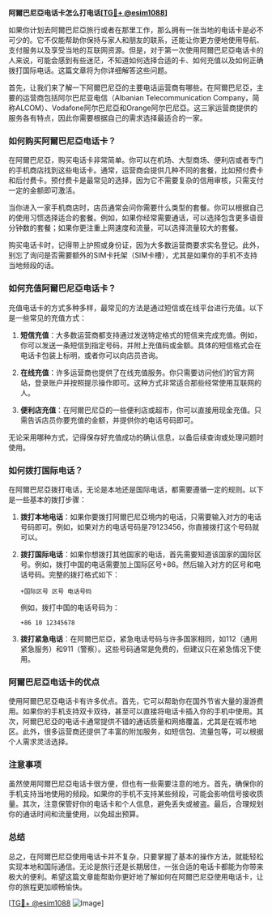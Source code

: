 **阿爾巴尼亞电话卡怎么打电话[[TG💪+ @esim1088](https://t.me/s/esim1088)]**

如果你计划去阿爾巴尼亞旅行或者在那里工作，那么拥有一张当地的电话卡是必不可少的。它不仅能帮助你保持与家人和朋友的联系，还能让你更方便地使用导航、支付服务以及享受当地的互联网资源。但是，对于第一次使用阿爾巴尼亞电话卡的人来说，可能会感到有些迷茫，不知道如何选择合适的卡、如何充值以及如何正确拨打国际电话。这篇文章将为你详细解答这些问题。

首先，让我们来了解一下阿爾巴尼亞的主要电话运营商有哪些。在阿爾巴尼亞，主要的运营商包括阿尔巴尼亚电信（Albanian Telecommunication Company，简称ALCOM）、Vodafone阿尔巴尼亞和Orange阿尔巴尼亞。这三家运营商提供的服务各有特点，因此你需要根据自己的需求选择最适合的一家。

### 如何购买阿爾巴尼亞电话卡？

在阿爾巴尼亞，购买电话卡非常简单。你可以在机场、大型商场、便利店或者专门的手机商店找到这些电话卡。通常，运营商会提供几种不同的套餐，比如预付费卡和后付费卡。预付费卡是最常见的选择，因为它不需要复杂的信用审核，只需支付一定的金额即可激活。

当你进入一家手机商店时，店员通常会问你需要什么类型的套餐。你可以根据自己的使用习惯选择适合的套餐。例如，如果你经常需要通话，可以选择包含更多语音分钟数的套餐；如果你更注重上网速度和流量，可以选择流量较大的套餐。

购买电话卡时，记得带上护照或身份证，因为大多数运营商要求实名登记。此外，别忘了询问是否需要额外的SIM卡托架（SIM卡槽），尤其是如果你的手机不支持当地频段的话。

### 如何充值阿爾巴尼亞电话卡？

充值电话卡的方式多种多样，最常见的方法是通过短信或在线平台进行充值。以下是一些常见的充值方式：

1. **短信充值**：大多数运营商都支持通过发送特定格式的短信来完成充值。例如，你可以发送一条短信到指定号码，并附上充值码或金额。具体的短信格式会在电话卡包装上标明，或者你可以向店员咨询。

2. **在线充值**：许多运营商也提供了在线充值服务。你只需要访问他们的官方网站，登录账户并按照提示操作即可。这种方式非常适合那些经常使用互联网的人。

3. **便利店充值**：在阿爾巴尼亞的一些便利店或超市，你可以直接用现金充值。只需告诉店员你要充值的金额，并提供你的电话号码即可。

无论采用哪种方式，记得保存好充值成功的确认信息，以备后续查询或处理问题时使用。

### 如何拨打国际电话？

在阿爾巴尼亞拨打电话，无论是本地还是国际电话，都需要遵循一定的规则。以下是一些基本的拨打步骤：

1. **拨打本地电话**：如果你要拨打阿爾巴尼亞境内的电话，只需要输入对方的电话号码即可。例如，如果对方的电话号码是79123456，你直接拨打这个号码就可以。

2. **拨打国际电话**：如果你想拨打其他国家的电话，首先需要知道该国家的国际区号。例如，拨打中国的电话需要加上国际区号+86。然后输入对方的区号和电话号码。完整的拨打格式如下：
   ```
   +国际区号 区号 电话号码
   ```
   例如，拨打中国的电话号码为：
   ```
   +86 10 12345678
   ```

3. **拨打紧急电话**：在阿爾巴尼亞，紧急电话号码与许多国家相同，如112（通用紧急服务）和911（警察）。这些号码通常是免费的，但建议只在紧急情况下使用。

### 阿爾巴尼亞电话卡的优点

使用阿爾巴尼亞电话卡有许多优点。首先，它可以帮助你在国外节省大量的漫游费用。如果你的手机支持双卡双待，甚至可以直接将电话卡插入你的手机中使用。其次，阿爾巴尼亞的电话卡通常提供不错的通话质量和网络覆盖，尤其是在城市地区。此外，很多运营商还提供了丰富的附加服务，如短信包、流量包等，可以根据个人需求灵活选择。

### 注意事项

虽然使用阿爾巴尼亞电话卡很方便，但也有一些需要注意的地方。首先，确保你的手机支持当地使用的频段。如果你的手机不支持某些频段，可能会影响信号接收质量。其次，注意保管好你的电话卡和个人信息，避免丢失或被盗。最后，合理规划你的通话时间和流量使用，以免超出预算。

### 总结

总之，在阿爾巴尼亞使用电话卡并不复杂，只要掌握了基本的操作方法，就能轻松实现本地和国际通信。无论是旅行还是长期居住，一张合适的电话卡都能为你带来极大的便利。希望这篇文章能帮助你更好地了解如何在阿爾巴尼亞使用电话卡，让你的旅程更加顺畅愉快。

[[TG💪+ @esim1088](https://t.me/s/esim1088) ![Image](https://i.postimg.cc/4NQfJmqS/Snipaste-2025-05-13-00-14-12.png)]